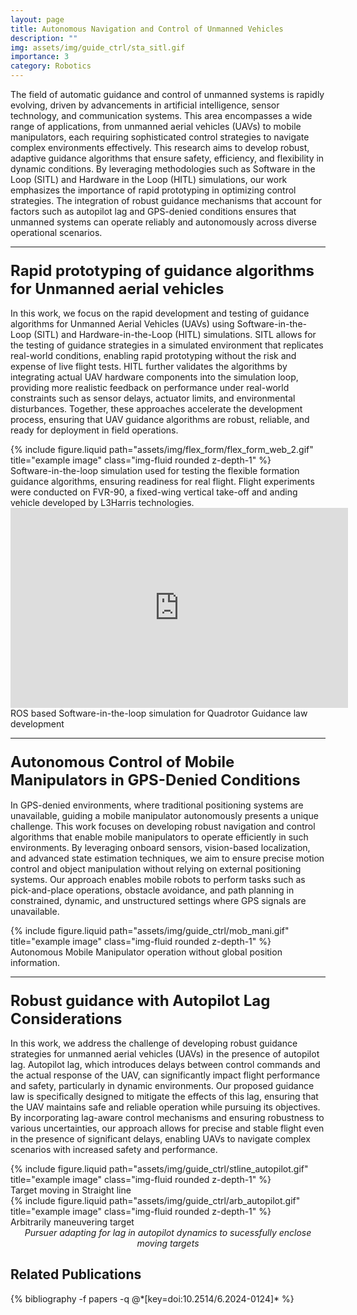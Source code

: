 ```yaml
---
layout: page
title: Autonomous Navigation and Control of Unmanned Vehicles
description: ""
img: assets/img/guide_ctrl/sta_sitl.gif
importance: 3
category: Robotics
---
```


The field of automatic guidance and control of unmanned systems is rapidly evolving, driven by advancements in artificial intelligence, sensor technology, and communication systems. This area encompasses a wide range of applications, from unmanned aerial vehicles (UAVs) to mobile manipulators, each requiring sophisticated control strategies to navigate complex environments effectively. This research aims to develop robust, adaptive guidance algorithms that ensure safety, efficiency, and flexibility in dynamic conditions. By leveraging methodologies such as Software in the Loop (SITL) and Hardware in the Loop (HITL) simulations, our work emphasizes the importance of rapid prototyping in optimizing control strategies. The integration of robust guidance mechanisms that account for factors such as autopilot lag and GPS-denied conditions ensures that unmanned systems can operate reliably and autonomously across diverse operational scenarios.

<hr> <!-- Adding a line to separate sections -->

### <span style="font-weight: bold; font-size: 24px;">Rapid prototyping of guidance algorithms for Unmanned aerial vehicles </span>

In this work, we focus on the rapid development and testing of guidance algorithms for Unmanned Aerial Vehicles (UAVs) using Software-in-the-Loop (SITL) and Hardware-in-the-Loop (HITL) simulations. SITL allows for the testing of guidance strategies in a simulated environment that replicates real-world conditions, enabling rapid prototyping without the risk and expense of live flight tests. HITL further validates the algorithms by integrating actual UAV hardware components into the simulation loop, providing more realistic feedback on performance under real-world constraints such as sensor delays, actuator limits, and environmental disturbances. Together, these approaches accelerate the development process, ensuring that UAV guidance algorithms are robust, reliable, and ready for deployment in field operations.

<div class="row justify-content-sm-center">
    <div class="col-sm-8 mt-3 mt-md-0">
        {% include figure.liquid path="assets/img/flex_form/flex_form_web_2.gif" title="example image" class="img-fluid rounded z-depth-1" %}
        <div class="caption">
            Software-in-the-loop simulation used for testing the flexible formation guidance algorithms, ensuring readiness for real flight. Flight experiments were conducted on FVR-90, a fixed-wing vertical take-off and anding vehicle developed by L3Harris technologies. 
        </div>
    </div>
</div>

<div class="row justify-content-sm-center">
    <div class="col-sm-8 mt-3 mt-md-0">
        <iframe width="540" height="320" src="https://www.youtube.com/embed/zmdImaB7bp0" title="Software-in-the-loop simulations with tuned autopilot" frameborder="0" allow="accelerometer; autoplay; clipboard-write; encrypted-media; gyroscope; picture-in-picture; web-share" referrerpolicy="strict-origin-when-cross-origin" allowfullscreen></iframe>
    </div>
    <div class="caption">
        ROS based Software-in-the-loop simulation for Quadrotor Guidance law development
    </div>
</div>

<hr> <!-- Adding a line to separate sections -->

### <span style="font-weight: bold; font-size: 24px;"> Autonomous Control of Mobile Manipulators in GPS-Denied Conditions </span>

In GPS-denied environments, where traditional positioning systems are unavailable, guiding a mobile manipulator autonomously presents a unique challenge. This work focuses on developing robust navigation and control algorithms that enable mobile manipulators to operate efficiently in such environments. By leveraging onboard sensors, vision-based localization, and advanced state estimation techniques, we aim to ensure precise motion control and object manipulation without relying on external positioning systems. Our approach enables mobile robots to perform tasks such as pick-and-place operations, obstacle avoidance, and path planning in constrained, dynamic, and unstructured settings where GPS signals are unavailable.

<div class="row justify-content-sm-center">
    <div class="col-sm-8 mt-3 mt-md-0">
        {% include figure.liquid path="assets/img/guide_ctrl/mob_mani.gif" title="example image" class="img-fluid rounded z-depth-1" %}
        <div class="caption">
            Autonomous Mobile Manipulator operation without global position information.
        </div>
    </div>
</div>

<hr> <!-- Adding a line to separate sections -->

### <span style="font-weight: bold; font-size: 24px;">Robust guidance with Autopilot Lag Considerations</span>

In this work, we address the challenge of developing robust guidance strategies for unmanned aerial vehicles (UAVs) in the presence of autopilot lag. Autopilot lag, which introduces delays between control commands and the actual response of the UAV, can significantly impact flight performance and safety, particularly in dynamic environments. Our proposed guidance law is specifically designed to mitigate the effects of this lag, ensuring that the UAV maintains safe and reliable operation while pursuing its objectives. By incorporating lag-aware control mechanisms and ensuring robustness to various uncertainties, our approach allows for precise and stable flight even in the presence of significant delays, enabling UAVs to navigate complex scenarios with increased safety and performance.

<div class="row justify-content-sm-center">
    <div class="col-sm-6 mt-3 mt-md-0">
        {% include figure.liquid path="assets/img/guide_ctrl/stline_autopilot.gif" title="example image" class="img-fluid rounded z-depth-1" %}
        <div class="caption">
            Target moving in Straight line
        </div>
    </div>
    <div class="col-sm-6 mt-3 mt-md-0">
        {% include figure.liquid path="assets/img/guide_ctrl/arb_autopilot.gif" title="example image" class="img-fluid rounded z-depth-1" %}
        <div class="caption">
            Arbitrarily maneuvering target
        </div>
    </div>
</div>
<div class="caption" style="font-style: italic; font-size: 14px; text-align: center;">
    Pursuer adapting for lag in autopilot dynamics to sucessfully enclose moving targets
</div>

## Related Publications

<div class="publications">
  {% bibliography -f papers -q @*[key=doi:10.2514/6.2024-0124]* %}
</div>
